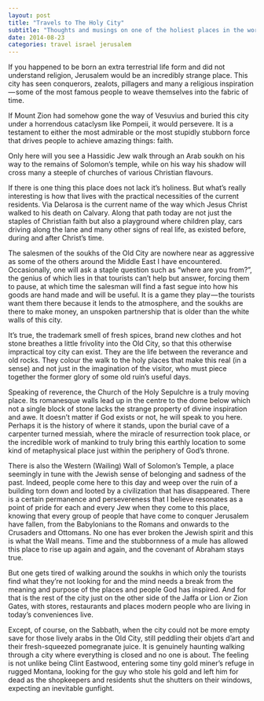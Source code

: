 ```yaml
---
layout: post
title: "Travels to The Holy City"
subtitle: "Thoughts and musings on one of the holiest places in the world, Jerusalem"
date: 2014-08-23
categories: travel israel jerusalem
---
```

If you happened to be born an extra terrestrial life form and did not understand religion, Jerusalem would be an incredibly strange place. This city has seen conquerors, zealots, pillagers and many a religious inspiration — some of the most famous people to weave themselves into the fabric of time.

If Mount Zion had somehow gone the way of Vesuvius and buried this city under a horrendous cataclysm like Pompeii, it would persevere. It is a testament to either the most admirable or the most stupidly stubborn force that drives people to achieve amazing things: faith.

Only here will you see a Hassidic Jew walk through an Arab soukh on his way to the remains of Solomon’s temple, while on his way his shadow will cross many a steeple of churches of various Christian flavours.

If there is one thing this place does not lack it’s holiness. But what’s really interesting is how that lives with the practical necessities of the current residents. Via Delarosa is the current name of the way which Jesus Christ walked to his death on Calvary. Along that path today are not just the staples of Christian faith but also a playground where children play, cars driving along the lane and many other signs of real life, as existed before, during and after Christ’s time.

The salesmen of the soukhs of the Old City are nowhere near as aggressive as some of the others around the Middle East I have encountered. Occasionally, one will ask a staple question such as “where are you from?”, the genius of which lies in that tourists can’t help but answer, forcing them to pause, at which time the salesman will find a fast segue into how his goods are hand made and will be useful. It is a game they play — the tourists want them there because it lends to the atmosphere, and the soukhs are there to make money, an unspoken partnership that is older than the white walls of this city.

It’s true, the trademark smell of fresh spices, brand new clothes and hot stone breathes a little frivolity into the Old City, so that this otherwise impractical toy city can exist. They are the life between the reverance and old rocks. They colour the walk to the holy places that make this real (in a sense) and not just in the imagination of the visitor, who must piece together the former glory of some old ruin’s useful days.

Speaking of reverence, the Church of the Holy Sepulchre is a truly moving place. Its romanesque walls lead up in the centre to the dome below which not a single block of stone lacks the strange property of divine inspiration and awe. It doesn’t matter if God exists or not, he will speak to you here. Perhaps it is the history of where it stands, upon the burial cave of a carpenter turned messiah, where the miracle of resurrection took place, or the incredible work of mankind to truly bring this earthly location to some kind of metaphysical place just within the periphery of God’s throne.

There is also the Western (Wailing) Wall of Solomon’s Temple, a place seemingly in tune with the Jewish sense of belonging and sadness of the past. Indeed, people come here to this day and weep over the ruin of a building torn down and looted by a civilization that has disappeared. There is a certain permanence and persevereness that I believe resonates as a point of pride for each and every Jew when they come to this place, knowing that every group of people that have come to conquer Jerusalem have fallen, from the Babylonians to the Romans and onwards to the Crusaders and Ottomans. No one has ever broken the Jewish spirit and this is what the Wall means. Time and the stubbornness of a mule has allowed this place to rise up again and again, and the covenant of Abraham stays true.

But one gets tired of walking around the soukhs in which only the tourists find what they’re not looking for and the mind needs a break from the meaning and purpose of the places and people God has inspired. And for that is the rest of the city just on the other side of the Jaffa or Lion or Zion Gates, with stores, restaurants and places modern people who are living in today’s conveniences live.

Except, of course, on the Sabbath, when the city could not be more empty save for those lively arabs in the Old City, still peddling their objets d’art and their fresh-squeezed pomegranate juice. It is genuinely haunting walking through a city where everything is closed and no one is about. The feeling is not unlike being Clint Eastwood, entering some tiny gold miner’s refuge in rugged Montana, looking for the guy who stole his gold and left him for dead as the shopkeepers and residents shut the shutters on their windows, expecting an inevitable gunfight.
